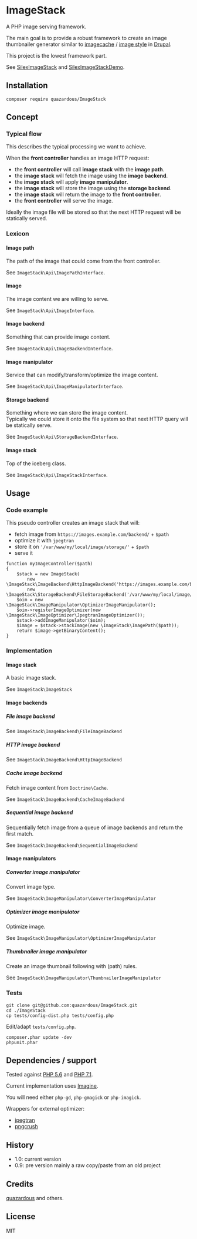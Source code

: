 # ImageStack
A PHP image serving framework.

The main goal is to provide a robust framework to create an image thumbnailer generator similar to [imagecache](https://www.drupal.org/project/imagecache) / [image style](https://www.drupal.org/docs/8/core/modules/image/working-with-images) in [Drupal](https://www.drupal.org/).

This project is the lowest framework part.

See [SilexImageStack](https://github.com/quazardous/SilexImageStack) and [SilexImageStackDemo](https://github.com/quazardous/SilexImageStackDemo).

## Installation

    composer require quazardous/ImageStack

## Concept
### Typical flow
This describes the typical processing we want to achieve.

When the **front controller** handles an image HTTP request:

  - the **front controller** will call **image stack** with the **image path**.
  - the **image stack** will fetch the image using the **image backend**.
  - the **image stack** will apply **image manipulator**.
  - the **image stack** will store the image using the **storage backend**.
  - the **image stack** will return the image to the **front controller**.
  - the **front controller** will serve the image.

Ideally the image file will be stored so that the next HTTP request will be statically served.

### Lexicon

#### Image path
The path of the image that could come from the front controller.

See `ImageStack\Api\ImagePathInterface`.

#### Image
The image content we are willing to serve.

See `ImageStack\Api\ImageInterface`.

#### Image backend
Something that can provide image content.

See `ImageStack\Api\ImageBackendInterface`.

#### Image manipulator
Service that can modify/transform/optimize the image content.

See `ImageStack\Api\ImageManipulatorInterface`.

#### Storage backend
Something where we can store the image content.  
Typically we could store it onto the file system so that next HTTP query will be statically serve.

See `ImageStack\Api\StorageBackendInterface`.

#### Image stack
Top of the iceberg class.

See `ImageStack\Api\ImageStackInterface`.

## Usage

### Code example

This pseudo controller creates an image stack that will:
  - fetch image from `https://images.example.com/backend/` + `$path`
  - optimize it with `jpegtran`
  - store it on `'/var/www/my/local/image/storage/'` + `$path`
  - serve it


```
function myImageController($path)
{
    $stack = new ImageStack(
        new \ImageStack\ImageBackend\HttpImageBackend('https://images.example.com/backend/'),
        new \ImageStack\StorageBackend\FileStorageBackend('/var/www/my/local/image/storage/'));
    $oim = new \ImageStack\ImageManipulator\OptimizerImageManipulator();
    $oim->registerImageOptimizer(new \ImageStack\ImageOptimizer\JpegtranImageOptimizer());
    $stack->addImageManipulator($oim);
    $image = $stack->stackImage(new \ImageStack\ImagePath($path));
    return $image->getBinaryContent();
}

```

### Implementation

#### Image stack
A basic image stack.

See `ImageStack\ImageStack`

#### Image backends
##### File image backend
See `ImageStack\ImageBackend\FileImageBackend`

##### HTTP image backend
See `ImageStack\ImageBackend\HttpImageBackend`

##### Cache image backend
Fetch image content from `Doctrine\Cache`.

See `ImageStack\ImageBackend\CacheImageBackend`

##### Sequential image backend
Sequentially fetch image from a queue of image backends and return the first match.

See `ImageStack\ImageBackend\SequentialImageBackend`

#### Image manipulators
##### Converter image manipulator
Convert image type.

See `ImageStack\ImageManipulator\ConverterImageManipulator`

##### Optimizer image manipulator
Optimize image.

See `ImageStack\ImageManipulator\OptimizerImageManipulator`

##### Thumbnailer image manipulator
Create an image thumbnail following with (path) rules.

See `ImageStack\ImageManipulator\ThumbnailerImageManipulator`

### Tests

```
git clone git@github.com:quazardous/ImageStack.git
cd ./ImageStack
cp tests/config-dist.php tests/config.php
```
Edit/adapt `tests/config.php`.

```
composer.phar update -dev
phpunit.phar
```

## Dependencies / support
Tested against [PHP 5.6](http://php.net/) and [PHP 7.1](http://php.net/).

Current implementation uses [Imagine](https://github.com/avalanche123/Imagine).

You will need either `php-gd`, `php-gmagick` or `php-imagick`.

Wrappers for external optimizer:
  - [jpegtran](http://jpegclub.org/jpegtran/)
  - [pngcrush](https://pmt.sourceforge.io/pngcrush/)

## History

  - 1.0: current version
  - 0.9: pre version mainly a raw copy/paste from an old project

## Credits
[quazardous](https://github.com/quazardous) and others.

## License
MIT
